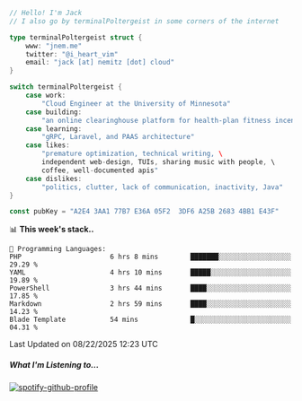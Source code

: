 ```go
// Hello! I'm Jack
// I also go by terminalPoltergeist in some corners of the internet

type terminalPoltergeist struct {
    www: "jnem.me"
    twitter: "@i_heart_vim"
    email: "jack [at] nemitz [dot] cloud"
}

switch terminalPoltergeist {
    case work:
        "Cloud Engineer at the University of Minnesota"
    case building:
        "an online clearinghouse platform for health-plan fitness incentive programs"
    case learning:
        "gRPC, Laravel, and PAAS architecture"
    case likes:
        "premature optimization, technical writing, \
        independent web-design, TUIs, sharing music with people, \
        coffee, well-documented apis"
    case dislikes:
        "politics, clutter, lack of communication, inactivity, Java"
}

const pubKey = "A2E4 3AA1 77B7 E36A 05F2  3DF6 A25B 2683 4BB1 E43F"
```

<!--START_SECTION:waka-->
📊 **This week's stack..** 

```text
💬 Programming Languages: 
PHP                      6 hrs 8 mins        ███████░░░░░░░░░░░░░░░░░░   29.29 % 
YAML                     4 hrs 10 mins       █████░░░░░░░░░░░░░░░░░░░░   19.89 % 
PowerShell               3 hrs 44 mins       ████░░░░░░░░░░░░░░░░░░░░░   17.85 % 
Markdown                 2 hrs 59 mins       ████░░░░░░░░░░░░░░░░░░░░░   14.23 % 
Blade Template           54 mins             █░░░░░░░░░░░░░░░░░░░░░░░░   04.31 % 
```


 Last Updated on 08/22/2025 12:23 UTC
<!--END_SECTION:waka-->

##### What I'm Listening to...

[![spotify-github-profile](https://jnem.me/listening-item?maxAge=2592000)](https://jnem.me/listening)
